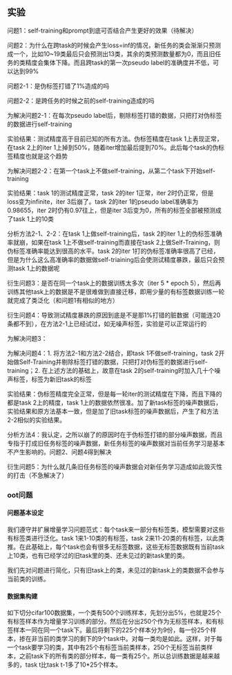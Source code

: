 ## 实验

问题1：self-training和prompt到底可否结合产生更好的效果（待解决）



问题2：为什么在跨task的时候会产生loss=inf的情况，新任务的类会渐渐只预测成一个，比如10~19类最后只会预测出13类，其余的类预测数量都为0，而且旧任务的类精度会集体下降。而且跨task的第一次pseudo label的准确度并不低，可以达到99%

问题2-1：是伪标签打错了1%造成的吗

问题2-2：是跨任务的时候之前的self-training造成的吗



为解决问题2-1：在每次pseudo label后，剔除标签打错的数据，只把打对伪标签的数据进行self-training

实验结果：测试精度高于目前已知的所有方法。伪标签精度在task 1上表现正常，在task 2上的iter 1上掉到50%，随着iter增加最后提到70%。此后每个task的伪标签精度也就是这个趋势



为解决问题2-2：在第一个task上不做self-training，从第二个task下开始self-training

实验结果：task 1的测试精度正常，task 2的iter 1正常，iter 2时仍正常，但是loss变为infinite，iter 3后崩了。task 2的iter 1的pseudo label准确率为0.98655，iter 2时仍有0.97往上，但是iter 3后变为0，所有的标签全部被预测成了task 1上的10类



分析方法2-1、2-2：在task 1上做self-training后，task 2的iter 1上的伪标签准确率就崩，如果在task 1上不做self-training而直接在task 2上做Self-Training，则伪标签准确率能达到很高的水平。task 2的iter 1打的伪标签准确率很高了已经，但是为什么这么高准确率的数据做self-triaining后会使测试精度暴跌，最后只会预测task 1上的数据呢

衍生问题3：是否在同一个task上的数据训练太多次（iter 5 * epoch 5），然后再训练其他task上的数据是不是很难做到直接迁移，即用少量的有标签数据训练一轮就完成了类泛化（和问题1有相似的地方）

衍生问题4：导致测试精度暴跌的原因到底是不是那1%打错的脏数据（可能连20条都不到），在方法2-1上已经试过，如无噪声标签，实验是可以正常运行的



为解决问题3：



为解决问题4：1. 将方法2-1和方法2-2结合，即task 1不做self-training，task 2开始做Self-Training并剔除标签打错的数据，只把打对伪标签的数据进行self-training；2. 在上述方法的基础上，故意在task 2的self-training时加入几十个噪声标签，标签为新旧task的标签

实验结果：伪标签精度完全正常，但是每一轮iter的测试精度在下降，而且下降的都是task 2上的精度，task 1上的数据依然很准。加了新task标签的噪声数据后，实验结果和原方法基本一致，但是加了旧task标签的噪声数据后，产生了和方法2-2相似的实验结果。



分析方法4：我认定，之所以崩了的原因时在于伪标签打错的部分噪声数据，而且专指于打成旧任务标签的噪声数据，新任务标签的噪声数据对当前任务学习是基本不产生影响的。问题2、问题4得到解决

衍生问题5：为什么就几条旧任务标签的噪声数据会对新任务学习造成如此毁灭性的打击（不急解决了）



### oot问题

#### 问题基本设定

我们遵守并扩展增量学习问题范式：每个task来一部分有标签类，模型需要对这些有标签类进行泛化。task 1来1-10类的有标签，task 2来11-20类的有标签，以此类推。在此基础上，每个task也会有很多无标签数据，这些无标签数据既有当前task上10类，也有已经学过的旧task里的类、还未见过的新task里的类。

我们先对问题进行简化，只有旧task上的类，未见过的新task上的类数据不会参与当前类的训练。

#### 数据集构建

如下切分cifar100数据集，一个类有500个训练样本，先划分出5%，也就是25个有标签样本作为增量学习训练的部分。然后在分出250个作为无标签样本，和有标签样本一同在同一个task下。最后将剩下的225个样本分为9份，每一份25个样本，掺在非当前的类学习的剩下的9个task中。对每一类均是如此。这样，对于每一个task要学习的类，其中有25个有标签当前类样本，250个无标签当前类样本，之前task下的所有类的部分样本，每一类有25个。所以总训练数据是越来越多的，task t比task t-1多了10*25个样本。
